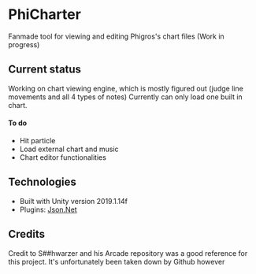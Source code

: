 # PhiCharter
Fanmade tool for viewing and editing Phigros's chart files (Work in progress)

## Current status
Working on chart viewing engine, which is mostly figured out (judge line movements and all 4  types of notes)
Currently can only load one built in chart. 

#### To do
* Hit particle
* Load external chart and music
* Chart editor functionalities

## Technologies
* Built with Unity version 2019.1.14f
* Plugins: [Json.Net](https://github.com/JamesNK/Newtonsoft.Json)

## Credits
Credit to S##hwarzer and his Arcade repository was a good reference for this project. It's unfortunately been taken down by Github however

